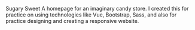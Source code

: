 Sugary Sweet
A homepage for an imaginary candy store. I created this for practice on using technologies like Vue, Bootstrap, Sass, and also for practice designing and creating a
responsive website. 
